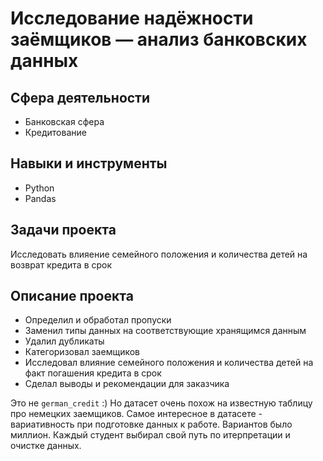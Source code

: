 # Исследование надёжности заёмщиков — анализ банковских данных 
## Сфера деятельности
- Банковская сфера
- Кредитование

## Навыки и инструменты
- Python
- Pandas

## Задачи проекта
Исследовать влияение семейного положения и количества детей на возврат кредита в срок

## Описание проекта
- Определил и обработал пропуски
- Заменил типы данных на соответствующие хранящимся данным
- Удалил дубликаты
- Категоризовал заемщиков
- Исследовал влияние семейного положения и количества детей на факт погашения кредита в срок
- Сделал выводы и рекомендации для заказчика

Это не `german_credit` :) Но датасет очень похож на известную таблицу про немецких заемщиков. Самое интересное в датасете - вариативность при подготовке данных к работе. Вариантов было миллион. Каждый студент выбирал свой путь по итерпретации и очистке данных.
